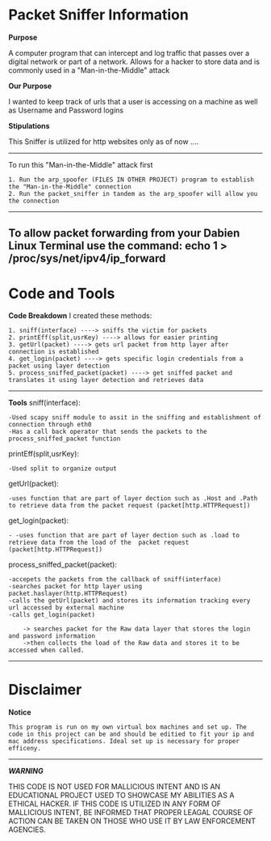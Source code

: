 # Packet Sniffer Information

**Purpose**

A computer program that can intercept and log traffic that passes over a digital network or part of a network.
Allows for a hacker to store data and is commonly used in a "Man-in-the-Middle" attack

**Our Purpose**

I wanted to keep track of urls that a user is accessing on a machine as well as Username and Password logins

**Stipulations**

This Sniffer is utilized for http websites only as of now ....

---
To run this "Man-in-the-Middle"  attack first

    1. Run the arp_spoofer (FILES IN OTHER PROJECT) program to establish the "Man-in-the-Middle" connection
    2. Run the packet_sniffer in tandem as the arp_spoofer will allow you the connection
---
To allow packet forwarding from your Dabien Linux Terminal use the command:
    echo 1 > /proc/sys/net/ipv4/ip_forward
---
# Code and Tools
**Code Breakdown**
 I created these methods:
 
    1. sniff(interface) ----> sniffs the victim for packets
    2. printEff(split,usrKey) ----> allows for easier printing
    3. getUrl(packet) ----> gets url packet from http layer after connection is established
    4. get_login(packet) ----> gets specific login credentials from a packet using layer detection
    5. process_sniffed_packet(packet) ----> get sniffed packet and translates it using layer detection and retrieves data
---
**Tools**
sniff(interface):

    -Used scapy sniff module to assit in the sniffing and establishment of connection through eth0
    -Has a call back operator that sends the packets to the process_sniffed_packet function

printEff(split,usrKey):

    -Used split to organize output

getUrl(packet):

    -uses function that are part of layer dection such as .Host and .Path to retrieve data from the packet request (packet[http.HTTPRequest])

get_login(packet):

    - -uses function that are part of layer dection such as .load to retrieve data from the load of the  packet request (packet[http.HTTPRequest])

process_sniffed_packet(packet):

    -accepets the packets from the callback of sniff(interface)
    -searches packet for http layer using packet.haslayer(http.HTTPRequest)
    -calls the getUrl(packet) and stores its information tracking every url accessed by external machine
    -calls get_login(packet)
    
        -> searches packet for the Raw data layer that stores the login and password information
        ->then collects the load of the Raw data and stores it to be accessed when called.
---
# Disclaimer
**Notice**

    This program is run on my own virtual box machines and set up. The code in this project can be and should be editied to fit your ip and mac address specifications. Ideal set up is necessary for proper efficeny.
---
***WARNING***

THIS CODE IS NOT USED FOR MALLICIOUS INTENT AND IS AN EDUCATIONAL PROJECT USED TO SHOWCASE MY ABILITIES AS A ETHICAL HACKER.
IF THIS CODE IS UTILIZED IN ANY FORM OF MALLICIOUS INTENT, BE INFORMED THAT PROPER LEAGAL COURSE OF ACTION CAN BE TAKEN ON THOSE WHO
USE IT BY LAW ENFORCEMENT AGENCIES.
